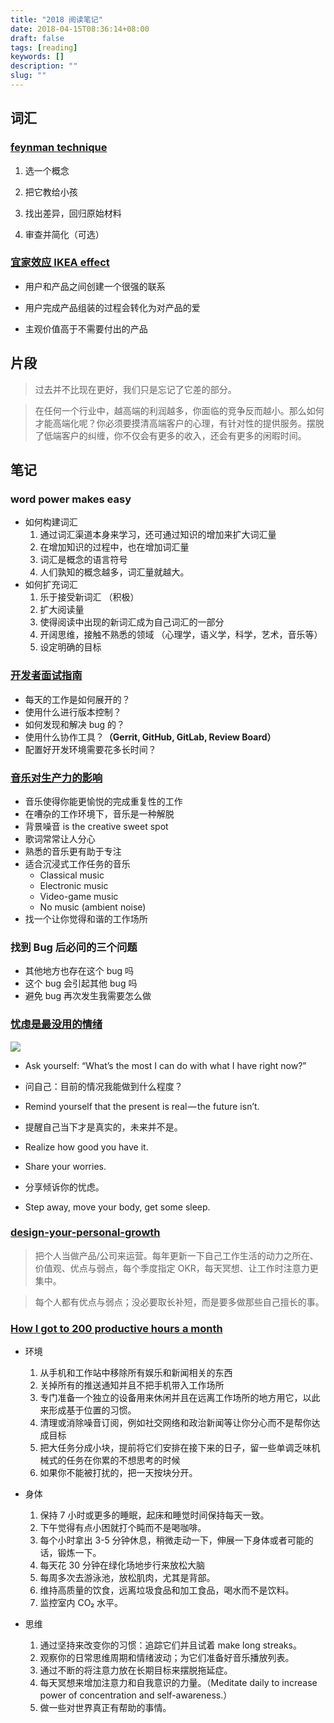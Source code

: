 ```yaml
---
title: "2018 阅读笔记"
date: 2018-04-15T08:36:14+08:00
draft: false
tags: [reading]
keywords: []
description: ""
slug: ""
---
```


## 词汇

### [feynman technique](<https://www.farnamstreetblog.com/2012/04/learn-anything-faster-with-the-feynman-technique/](https://www.farnamstreetblog.com/2012/04/learn-anything-faster-with-the-feynman-technique/)>)

1. 选一个概念

1. 把它教给小孩

1. 找出差异，回归原始材料

1. 审查并简化（可选）

### [宜家效应 IKEA effect](https://uxplanet.org/design-principle-ikea-effect-2d908b2de81)

- 用户和产品之间创建一个很强的联系

- 用户完成产品组装的过程会转化为对产品的爱

- 主观价值高于不需要付出的产品

## 片段

> 过去并不比现在更好，我们只是忘记了它差的部分。

> 在任何一个行业中，越高端的利润越多，你面临的竞争反而越小。那么如何才能高端化呢？你必须要摸清高端客户的心理，有针对性的提供服务。摆脱了低端客户的纠缠，你不仅会有更多的收入，还会有更多的闲暇时间。

## 笔记

### word power makes easy

- 如何构建词汇
  1. 通过词汇渠道本身来学习，还可通过知识的增加来扩大词汇量
  1. 在增加知识的过程中，也在增加词汇量
  1. 词汇是概念的语言符号
  1. 人们孰知的概念越多，词汇量就越大。
- 如何扩充词汇
  1. 乐于接受新词汇 （积极）
  1. 扩大阅读量
  1. 使得阅读中出现的新词汇成为自己词汇的一部分
  1. 开阔思维，接触不熟悉的领域 （心理学，语义学，科学，艺术，音乐等）
  1. 设定明确的目标

### [开发者面试指南](https://medium.freecodecamp.com/how-to-interview-as-a-developer-candidate-b666734f12dd)

- 每天的工作是如何展开的？
- 使用什么进行版本控制？
- 如何发现和解决 bug 的？
- 使用什么协作工具？**（Gerrit, GitHub, GitLab, Review Board）**
- 配置好开发环境需要花多长时间？

### [音乐对生产力的影响](https://medium.com/help-scout/how-music-affects-your-productivity-42a6dfa6fdfe#.9bx74j9gf)

- 音乐使得你能更愉悦的完成重复性的工作
- 在嘈杂的工作环境下，音乐是一种解脱
- 背景噪音 is the creative sweet spot
- 歌词常常让人分心
- 熟悉的音乐更有助于专注
- 适合沉浸式工作任务的音乐
  - Classical music
  - Electronic music
  - Video-game music
  - No music (ambient noise)
- 找一个让你觉得和谐的工作场所

### 找到 Bug 后必问的三个问题

- 其他地方也存在这个 bug 吗
- 这个 bug 会引起其他 bug 吗
- 避免 bug 再次发生我需要怎么做

### [忧虑是最没用的情绪](https://m.signalvnoise.com/worry-is-the-most-useless-emotion-a7cf0ec65474)

![](https://static.notion-static.com/e21edba1066545068c544cabb4346624/Untitled)

- Ask yourself: “What’s the most I can do with what I have right now?”

- 问自己：目前的情况我能做到什么程度？

- Remind yourself that the present is real — the future isn’t.

- 提醒自己当下才是真实的，未来并不是。

- Realize how good you have it.

- Share your worries.

- 分享倾诉你的忧虑。

- Step away, move your body, get some sleep.

### [design-your-personal-growth](<https://medium.com/@lissalauren/design-your-personal-growth-831582b8524d](https://medium.com/@lissalauren/design-your-personal-growth-831582b8524d)>)

> 把个人当做产品/公司来运营。每年更新一下自己工作生活的动力之所在、价值观、优点与弱点，每个季度指定 OKR，每天冥想、让工作时注意力更集中。

> 每个人都有优点与弱点；没必要取长补短，而是要多做那些自己擅长的事。

### [How I got to 200 productive hours a month](https://qotoqot.com/blog/improving-focus/)

- 环境

  1. 从手机和工作站中移除所有娱乐和新闻相关的东西
  1. 关掉所有的推送通知并且不把手机带入工作场所
  1. 专门准备一个独立的设备用来休闲并且在远离工作场所的地方用它，以此来形成基于位置的习惯。
  1. 清理或消除噪音订阅，例如社交网络和政治新闻等让你分心而不是帮你达成目标
  1. 把大任务分成小块，提前将它们安排在接下来的日子，留一些单调乏味机械式的任务在你累的不想思考的时候
  1. 如果你不能被打扰的，把一天按块分开。

- 身体

  1. 保持 7 小时或更多的睡眠，起床和睡觉时间保持每天一致。
  1. 下午觉得有点小困就打个盹而不是喝咖啡。
  1. 每个小时拿出 3-5 分钟休息，稍微走动一下，伸展一下身体或者可能的话，锻炼一下。
  1. 每天花 30 分钟在绿化场地步行来放松大脑
  1. 每周多次去游泳池，放松肌肉，尤其是背部。
  1. 维持高质量的饮食，远离垃圾食品和加工食品，喝水而不是饮料。
  1. 监控室内 CO₂ 水平。

- 思维
  1. 通过坚持来改变你的习惯：追踪它们并且试着 make long streaks。
  1. 观察你的日常思维周期和情绪波动；为它们准备好音乐播放列表。
  1. 通过不断的将注意力放在长期目标来摆脱拖延症。
  1. 每天冥想来增加注意力和自我意识的力量。（Meditate daily to increase power of concentration and self-awareness.）
  1. 做一些对世界真正有帮助的事情。
